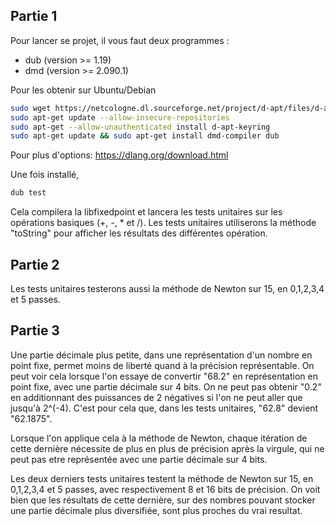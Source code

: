 ## Partie 1

Pour lancer se projet, il vous faut deux programmes :
- dub (version >= 1.19)
- dmd (version >= 2.090.1)

Pour les obtenir sur Ubuntu/Debian

``` bash
sudo wget https://netcologne.dl.sourceforge.net/project/d-apt/files/d-apt.list -O /etc/apt/sources.list.d/d-apt.list
sudo apt-get update --allow-insecure-repositories
sudo apt-get --allow-unauthenticated install d-apt-keyring
sudo apt-get update && sudo apt-get install dmd-compiler dub
```

Pour plus d'options: https://dlang.org/download.html

Une fois installé,

``` bash
dub test
```

Cela compilera la libfixedpoint et lancera les tests unitaires sur les opérations basiques (+, -, * et /).
Les tests unitaires utiliserons la méthode "toString" pour afficher les résultats des différentes opération.

## Partie 2
Les tests unitaires testerons aussi la méthode de Newton sur 15, en 0,1,2,3,4 et 5 passes.

## Partie 3
Une partie décimale plus petite, dans une représentation d'un nombre en point fixe, permet moins de liberté quand à la précision représentable.
On peut voir cela lorsque l'on essaye de convertir "68.2" en représentation en point fixe, avec une partie décimale sur 4 bits.
On ne peut pas obtenir "0.2" en additionnant des puissances de 2 négatives si l'on ne peut aller que jusqu'à 2^(-4).
C'est pour cela que, dans les tests unitaires, "62.8" devient "62.1875".

Lorsque l'on applique cela à la méthode de Newton, chaque itération de cette dernière nécessite de plus en plus de précision après la virgule,
qui ne peut pas etre représentée avec une partie décimale sur 4 bits.

Les deux derniers tests unitaires testent la méthode de Newton sur 15, en 0,1,2,3,4 et 5 passes, avec respectivement 8 et 16 bits de précision.
On voit bien que les résultats de cette dernière, sur des nombres pouvant stocker une partie décimale plus diversifiée, sont plus proches du vrai resultat.
